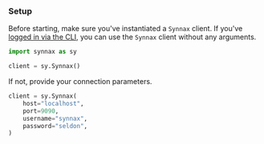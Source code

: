 ### Setup

Before starting, make sure you've instantiated a `Synnax` client. If you've [logged in
via the CLI](/reference/client-cli/get-started), you can use the `Synnax` client without any arguments.

```python
import synnax as sy

client = sy.Synnax()
```

If not, provide your connection parameters.

```python
client = sy.Synnax(
    host="localhost",
    port=9090,
    username="synnax",
    password="seldon",
)
```


